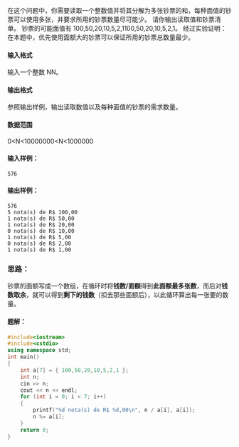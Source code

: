 在这个问题中，你需要读取一个整数值并将其分解为多张钞票的和，每种面值的钞票可以使用多张，并要求所用的钞票数量尽可能少。
请你输出读取值和钞票清单。
钞票的可能面值有 100,50,20,10,5,2,1100,50,20,10,5,2,1。
经过实验证明：在本题中，优先使用面额大的钞票可以保证所用的钞票总数量最少。
#### 输入格式
输入一个整数 NN。
#### 输出格式
参照输出样例，输出读取数值以及每种面值的钞票的需求数量。
#### 数据范围
0<N<10000000<N<1000000
#### 输入样例：
```
576
```
#### 输出样例：
```
576
5 nota(s) de R$ 100,00
1 nota(s) de R$ 50,00
1 nota(s) de R$ 20,00
0 nota(s) de R$ 10,00
1 nota(s) de R$ 5,00
0 nota(s) de R$ 2,00
1 nota(s) de R$ 1,00
```


### 思路：
钞票的面额写成一个数组，在循环时将**钱数/面额**得到**此面额最多张数**，而后对**钱数取余**，就可以得到**剩下的钱数**（扣去那些面额后），以此循环算出每一张要的数量。

#### 题解：
```c++
#include<iostream>
#include<cstdio>
using namespace std;
int main()
{
	int a[7] = { 100,50,20,10,5,2,1 };
	int n;
	cin >> n;
	cout << n << endl;
	for (int i = 0; i < 7; i++)
	{
		printf("%d nota(s) de R$ %d,00\n", n / a[i], a[i]);
		n %= a[i];
	}
	return 0;
}
```


